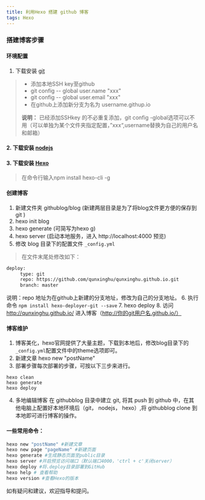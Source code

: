 ```yaml
---
title: 利用Hexo 搭建 github 博客
tags: Hexo
---
```


### 搭建博客步骤
#### 环境配置
1. 下载安装 [git][1]
> - 添加本地SSH key至github
> - git config -- global user.name "xxx"
> - git config -- global user.email "xxx"
> - 在github上添加新分支为名为 username.githup.io
>
>  **说明：**
> 已经添加SSHkey 的不必重复添加，git config -global选项可以不用（可以单独为某个文件夹指定配置，”xxx“,username替换为自己的用户名和邮箱）
#### 2. 下载安装 [nodejs][2]
#### 3. 下载安装 [Hexo][3]
> 在命令行输入npm install hexo-cli -g

#### 创建博客
1.  新建文件夹 githublog/blog (新建两层目录是为了将blog文件更方便的保存到git )
2. hexo init blog
3. hexo generate (可简写为hexo g)
4. hexo server (启动本地服务，进入 http://localhost:4000 预览)
5. 修改 blog 目录下的配置文件 `_config.yml`
> 在文件末尾处修改如下：
``` xml
deploy:
     type: git
     repo: https://github.com/qunxinghu/qunxinghu.github.io.git
     branch: master
```
说明：repo 地址为在github上新建的分支地址，修改为自己的分支地址。
6.  执行命令 `npm install hexo-deployer-git --save`
7. hexo deploy 
8.  访问 http://qunxinghu.github.io/ 进入博客（http://你的git用户名.github.io/）


#### 博客维护
1. 博客美化，hexo官网提供了大量主题，下载到本地后，修改blog目录下的`_config.yml`配置文件中的theme选项即可。
2. 新建文章   hexo new "postName" 
3. 部署步骤每次部署的步骤，可按以下三步来进行。   
``` powershell?linenums
hexo clean   
hexo generate 
hexo deploy
```
4. 多地编辑博客
在 githubblog 目录中建立 git, 将其 push 到 github 中，在其他电脑上配置好本地环境后（git， nodejs， hexo）,将 githubblog clone 到本地即可进行博客的操作。

#### 一些常用命令：
``` powershell
hexo new "postName" #新建文章
hexo new page "pageName" #新建页面
hexo generate #生成静态页面至public目录
hexo server #开启预览访问端口（默认端口4000，'ctrl + c'关闭server）
hexo deploy #将.deploy目录部署到GitHub
hexo help # 查看帮助
hexo version #查看Hexo的版本
```
如有疑问和建议，欢迎指导和提问。


  [1]: https://git-scm.com/downloads/
  [2]: https://nodejs.org/en/
  [3]: https://hexo.io/zh-cn/